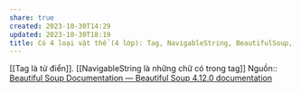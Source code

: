 ```yaml
---
share: true
created: 2023-10-30T14:29
updated: 2023-10-30T18:19
title: Có 4 loại vật thể (4 lớp): Tag, NavigableString, BeautifulSoup, và Comment
---
```

[[Tag là từ điển]]. [[NavigableString là những chữ có trong tag]]
Nguồn:: [Beautiful Soup Documentation — Beautiful Soup 4.12.0 documentation](https://www.crummy.com/software/BeautifulSoup/bs4/doc/#kinds-of-objects)
